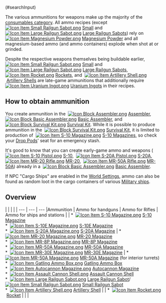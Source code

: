 (#searchInput)

The various ammunitions for weapons make up the majority of the [consumables category](https://spaceengineers.wiki.gg/wiki/Consumable "Consumable"). All ammo recipes (except  [![Icon Item Small Railgun Sabot.png](https://spaceengineers.wiki.gg/images/thumb/Icon_Item_Small_Railgun_Sabot.png/21px-Icon_Item_Small_Railgun_Sabot.png?267273)](https://spaceengineers.wiki.gg/wiki/Small_Railgun_Sabot "Small Railgun Sabot") [Small](https://spaceengineers.wiki.gg/wiki/Small_Railgun_Sabot "Small Railgun Sabot") and  [![Icon Item Large Railgun Sabot.png](https://spaceengineers.wiki.gg/images/thumb/Icon_Item_Large_Railgun_Sabot.png/21px-Icon_Item_Large_Railgun_Sabot.png?b3e7e5)](https://spaceengineers.wiki.gg/wiki/Large_Railgun_Sabot "Large Railgun Sabot") [Large Railgun Sabots](https://spaceengineers.wiki.gg/wiki/Large_Railgun_Sabot "Large Railgun Sabot")) rely on  [![Icon Item Magnesium Powder.png](https://spaceengineers.wiki.gg/images/thumb/Icon_Item_Magnesium_Powder.png/21px-Icon_Item_Magnesium_Powder.png?56ae33)](https://spaceengineers.wiki.gg/wiki/Magnesium_Powder "Magnesium Powder") [Magnesium Powder](https://spaceengineers.wiki.gg/wiki/Magnesium_Powder "Magnesium Powder") and all magnesium-based ammo (and ammo containers) explode when shot at or grinded.

Despite the respective weapons themselves being buildable earlier,  [![Icon Item Small Railgun Sabot.png](https://spaceengineers.wiki.gg/images/thumb/Icon_Item_Small_Railgun_Sabot.png/21px-Icon_Item_Small_Railgun_Sabot.png?267273)](https://spaceengineers.wiki.gg/wiki/Small_Railgun_Sabot "Small Railgun Sabot") [Small](https://spaceengineers.wiki.gg/wiki/Small_Railgun_Sabot "Small Railgun Sabot") and  [![Icon Item Large Railgun Sabot.png](https://spaceengineers.wiki.gg/images/thumb/Icon_Item_Large_Railgun_Sabot.png/21px-Icon_Item_Large_Railgun_Sabot.png?b3e7e5)](https://spaceengineers.wiki.gg/wiki/Large_Railgun_Sabot "Large Railgun Sabot") [Large Railgun Sabots](https://spaceengineers.wiki.gg/wiki/Large_Railgun_Sabot "Large Railgun Sabot"),  [![Icon Item Rocket.png](https://spaceengineers.wiki.gg/images/thumb/Icon_Item_Rocket.png/21px-Icon_Item_Rocket.png?8e4978)](https://spaceengineers.wiki.gg/wiki/Rocket "Rocket") [Rockets](https://spaceengineers.wiki.gg/wiki/Rocket "Rocket"), and  [![Icon Item Artillery Shell.png](https://spaceengineers.wiki.gg/images/thumb/Icon_Item_Artillery_Shell.png/21px-Icon_Item_Artillery_Shell.png?a1ce02)](https://spaceengineers.wiki.gg/wiki/Artillery_Shell "Artillery Shell") [Artillery Shells](https://spaceengineers.wiki.gg/wiki/Artillery_Shell "Artillery Shell") are late-game ammunitions that additionally require  [![Icon Item Uranium Ingot.png](https://spaceengineers.wiki.gg/images/thumb/Icon_Item_Uranium_Ingot.png/21px-Icon_Item_Uranium_Ingot.png?750d14)](https://spaceengineers.wiki.gg/wiki/Uranium_Ingot "Uranium Ingot") [Uranium Ingots](https://spaceengineers.wiki.gg/wiki/Uranium_Ingot "Uranium Ingot") in their recipes.

## How to obtain ammunition

You create ammunition in the  [![Icon Block Assembler.png](https://spaceengineers.wiki.gg/images/thumb/Icon_Block_Assembler.png/21px-Icon_Block_Assembler.png?ceefab)](https://spaceengineers.wiki.gg/wiki/Assembler "Assembler") [Assembler](https://spaceengineers.wiki.gg/wiki/Assembler "Assembler"),  [![Icon Block Basic Assembler.png](https://spaceengineers.wiki.gg/images/thumb/Icon_Block_Basic_Assembler.png/21px-Icon_Block_Basic_Assembler.png?8d0c2d)](https://spaceengineers.wiki.gg/wiki/Basic_Assembler "Basic Assembler") [Basic Assembler](https://spaceengineers.wiki.gg/wiki/Basic_Assembler "Basic Assembler"), and  [![Icon Block Survival Kit.png](https://spaceengineers.wiki.gg/images/thumb/Icon_Block_Survival_Kit.png/21px-Icon_Block_Survival_Kit.png?ac91f9)](https://spaceengineers.wiki.gg/wiki/Survival_Kit "Survival Kit") [Survival Kit](https://spaceengineers.wiki.gg/wiki/Survival_Kit "Survival Kit"). While it is possible to produce ammunition in the  [![Icon Block Survival Kit.png](https://spaceengineers.wiki.gg/images/thumb/Icon_Block_Survival_Kit.png/21px-Icon_Block_Survival_Kit.png?ac91f9)](https://spaceengineers.wiki.gg/wiki/Survival_Kit "Survival Kit") [Survival Kit](https://spaceengineers.wiki.gg/wiki/Survival_Kit "Survival Kit"), it is limited to production of  [![Icon Item S-10 Magazine.png](https://spaceengineers.wiki.gg/images/thumb/Icon_Item_S-10_Magazine.png/21px-Icon_Item_S-10_Magazine.png?5057ac)](https://spaceengineers.wiki.gg/wiki/S-10_Magazine "S-10 Magazine") [S-10 Magazines](https://spaceengineers.wiki.gg/wiki/S-10_Magazine "S-10 Magazine"), so check your [Drop Pods](https://spaceengineers.wiki.gg/wiki/Drop_Pods "Drop Pods")' seat for an emergency stash.

It's good to know that you can create early-game ammo and weapons ( [![Icon Item S-10 Pistol.png](https://spaceengineers.wiki.gg/images/thumb/Icon_Item_S-10_Pistol.png/21px-Icon_Item_S-10_Pistol.png?7a64be)](https://spaceengineers.wiki.gg/wiki/S-10 "S-10") [S-10](https://spaceengineers.wiki.gg/wiki/S-10 "S-10"),  [![Icon Item S-20A Pistol.png](https://spaceengineers.wiki.gg/images/thumb/Icon_Item_S-20A_Pistol.png/21px-Icon_Item_S-20A_Pistol.png?f1ba1a)](https://spaceengineers.wiki.gg/wiki/S-20A "S-20A") [S-20A](https://spaceengineers.wiki.gg/wiki/S-20A "S-20A"),  [![Icon Item MR-20 Rifle.png](https://spaceengineers.wiki.gg/images/thumb/Icon_Item_MR-20_Rifle.png/21px-Icon_Item_MR-20_Rifle.png?9e17b7)](https://spaceengineers.wiki.gg/wiki/MR-20 "MR-20") [MR-20](https://spaceengineers.wiki.gg/wiki/MR-20 "MR-20"),  [![Icon Item MR-50A Rifle.png](https://spaceengineers.wiki.gg/images/thumb/Icon_Item_MR-50A_Rifle.png/21px-Icon_Item_MR-50A_Rifle.png?38077f)](https://spaceengineers.wiki.gg/wiki/MR-50A "MR-50A") [MR-50A](https://spaceengineers.wiki.gg/wiki/MR-50A "MR-50A")) already in a  [![Icon Block Basic Assembler.png](https://spaceengineers.wiki.gg/images/thumb/Icon_Block_Basic_Assembler.png/21px-Icon_Block_Basic_Assembler.png?8d0c2d)](https://spaceengineers.wiki.gg/wiki/Basic_Assembler "Basic Assembler") [Basic Assembler](https://spaceengineers.wiki.gg/wiki/Basic_Assembler "Basic Assembler").

If NPC "Cargo Ships" are enabled in the [World Settings](https://spaceengineers.wiki.gg/wiki/World_Settings "World Settings"), ammo can also be found as random loot in the cargo containers of various [Military ships](https://spaceengineers.wiki.gg/wiki/Pre-Built_Ship "Pre-Built Ship").

## Overview

|     |     |     |
| --- | --- | --- |Ammunition
| Ammo for handguns | Ammo for Rifles | Ammo for ships and stations |
| *    [![Icon Item S-10 Magazine.png](https://spaceengineers.wiki.gg/images/thumb/Icon_Item_S-10_Magazine.png/21px-Icon_Item_S-10_Magazine.png?5057ac)](https://spaceengineers.wiki.gg/wiki/S-10_Magazine "S-10 Magazine") [S-10 Magazine](https://spaceengineers.wiki.gg/wiki/S-10_Magazine "S-10 Magazine")<br>*    [![Icon Item S-10E Magazine.png](https://spaceengineers.wiki.gg/images/thumb/Icon_Item_S-10E_Magazine.png/21px-Icon_Item_S-10E_Magazine.png?fd7f65)](https://spaceengineers.wiki.gg/wiki/S-10E_Magazine "S-10E Magazine") [S-10E Magazine](https://spaceengineers.wiki.gg/wiki/S-10E_Magazine "S-10E Magazine")<br>*    [![Icon Item S-20A Magazine.png](https://spaceengineers.wiki.gg/images/thumb/Icon_Item_S-20A_Magazine.png/21px-Icon_Item_S-20A_Magazine.png?e23a27)](https://spaceengineers.wiki.gg/wiki/S-20A_Magazine "S-20A Magazine") [S-20A Magazine](https://spaceengineers.wiki.gg/wiki/S-20A_Magazine "S-20A Magazine") | *    [![Icon Item MR-20 Magazine.png](https://spaceengineers.wiki.gg/images/thumb/Icon_Item_MR-20_Magazine.png/21px-Icon_Item_MR-20_Magazine.png?440969)](https://spaceengineers.wiki.gg/wiki/MR-20_Magazine "MR-20 Magazine") [MR-20 Magazine](https://spaceengineers.wiki.gg/wiki/MR-20_Magazine "MR-20 Magazine")<br>*    [![Icon Item MR-8P Magazine.png](https://spaceengineers.wiki.gg/images/thumb/Icon_Item_MR-8P_Magazine.png/21px-Icon_Item_MR-8P_Magazine.png?22813d)](https://spaceengineers.wiki.gg/wiki/MR-8P_Magazine "MR-8P Magazine") [MR-8P Magazine](https://spaceengineers.wiki.gg/wiki/MR-8P_Magazine "MR-8P Magazine")<br>*    [![Icon Item MR-50A Magazine.png](https://spaceengineers.wiki.gg/images/thumb/Icon_Item_MR-50A_Magazine.png/21px-Icon_Item_MR-50A_Magazine.png?4ad9d4)](https://spaceengineers.wiki.gg/wiki/MR-50A_Magazine "MR-50A Magazine") [MR-50A Magazine](https://spaceengineers.wiki.gg/wiki/MR-50A_Magazine "MR-50A Magazine")<br>*    [![Icon Item MR-30E Magazine.png](https://spaceengineers.wiki.gg/images/thumb/Icon_Item_MR-30E_Magazine.png/21px-Icon_Item_MR-30E_Magazine.png?b9cf65)](https://spaceengineers.wiki.gg/wiki/MR-30E_Magazine "MR-30E Magazine") [MR-30E Magazine](https://spaceengineers.wiki.gg/wiki/MR-30E_Magazine "MR-30E Magazine") | *    [![Icon Item MR-50A Magazine.png](https://spaceengineers.wiki.gg/images/thumb/Icon_Item_MR-50A_Magazine.png/21px-Icon_Item_MR-50A_Magazine.png?4ad9d4)](https://spaceengineers.wiki.gg/wiki/MR-50A_Magazine "MR-50A Magazine") [MR-50A Magazine](https://spaceengineers.wiki.gg/wiki/MR-50A_Magazine "MR-50A Magazine") (for interior turrets)<br>*    [![Icon Item Gatling Ammo Box.png](https://spaceengineers.wiki.gg/images/thumb/Icon_Item_Gatling_Ammo_Box.png/21px-Icon_Item_Gatling_Ammo_Box.png?aff7de)](https://spaceengineers.wiki.gg/wiki/Gatling_Ammo_Box "Gatling Ammo Box") [Gatling Ammo Box](https://spaceengineers.wiki.gg/wiki/Gatling_Ammo_Box "Gatling Ammo Box")<br>*    [![Icon Item Autocannon Magazine.png](https://spaceengineers.wiki.gg/images/thumb/Icon_Item_Autocannon_Magazine.png/21px-Icon_Item_Autocannon_Magazine.png?3428c5)](https://spaceengineers.wiki.gg/wiki/Autocannon_Magazine "Autocannon Magazine") [Autocannon Magazine](https://spaceengineers.wiki.gg/wiki/Autocannon_Magazine "Autocannon Magazine")<br>*    [![Icon Item Assault Cannon Shell.png](https://spaceengineers.wiki.gg/images/thumb/Icon_Item_Assault_Cannon_Shell.png/21px-Icon_Item_Assault_Cannon_Shell.png?15a281)](https://spaceengineers.wiki.gg/wiki/Assault_Cannon_Shell "Assault Cannon Shell") [Assault Cannon Shell](https://spaceengineers.wiki.gg/wiki/Assault_Cannon_Shell "Assault Cannon Shell")<br>*    [![Icon Item Large Railgun Sabot.png](https://spaceengineers.wiki.gg/images/thumb/Icon_Item_Large_Railgun_Sabot.png/21px-Icon_Item_Large_Railgun_Sabot.png?b3e7e5)](https://spaceengineers.wiki.gg/wiki/Large_Railgun_Sabot "Large Railgun Sabot") [Large Railgun Sabot](https://spaceengineers.wiki.gg/wiki/Large_Railgun_Sabot "Large Railgun Sabot")/ [![Icon Item Small Railgun Sabot.png](https://spaceengineers.wiki.gg/images/thumb/Icon_Item_Small_Railgun_Sabot.png/21px-Icon_Item_Small_Railgun_Sabot.png?267273)](https://spaceengineers.wiki.gg/wiki/Small_Railgun_Sabot "Small Railgun Sabot") [Small Railgun Sabot](https://spaceengineers.wiki.gg/wiki/Small_Railgun_Sabot "Small Railgun Sabot")<br>*    [![Icon Item Artillery Shell.png](https://spaceengineers.wiki.gg/images/thumb/Icon_Item_Artillery_Shell.png/21px-Icon_Item_Artillery_Shell.png?a1ce02)](https://spaceengineers.wiki.gg/wiki/Artillery_Shell "Artillery Shell") [Artillery Shell](https://spaceengineers.wiki.gg/wiki/Artillery_Shell "Artillery Shell") |
| *    [![Icon Item Rocket.png](https://spaceengineers.wiki.gg/images/thumb/Icon_Item_Rocket.png/21px-Icon_Item_Rocket.png?8e4978)](https://spaceengineers.wiki.gg/wiki/Rocket "Rocket") [Rocket](https://spaceengineers.wiki.gg/wiki/Rocket "Rocket") |     |     |
